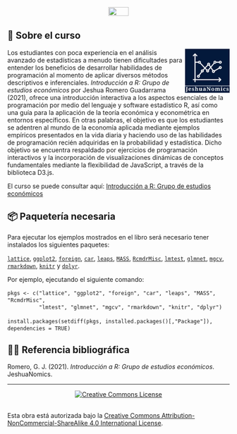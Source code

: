 <p align="center"><img align="center" src="https://github.com/Jeshua-Romero-Guadarrama/R_grupo_de_estudios_economicos/blob/main/docs/images/R_grupo_de_estudios_economicos.png" width="30%" height="30%"></p>

## 📖 Sobre el curso

<p><img src="https://github.com/Jeshua-Romero-Guadarrama/Econoalgoritmia/blob/Econoalgoritmia/docs/images/logo.png" alt="logo" align="right" width="20%" height="20%"> 
Los estudiantes con poca experiencia en el análisis avanzado de estadísticas a menudo tienen dificultades para entender los beneficios de desarrollar habilidades de programación al momento de aplicar diversos métodos descriptivos e inferenciales. <i>Introducción a R: Grupo de estudios económicos</i> por Jeshua Romero Guadarrama (2021), ofrece una introducción interactiva a los aspectos esenciales de la programación por medio del lenguaje y software estadístico R, así como una guía para la aplicación de la teoría económica y econométrica en entornos específicos. En otras palabras, el objetivo es que los estudiantes se adentren al mundo de la economía aplicada mediante ejemplos empíricos presentados en la vida diaria y haciendo uso de las habilidades de programación recién adquiridas en la probabilidad y estadística. Dicho objetivo se encuentra respaldado por ejercicios de programación interactivos y la incorporación de visualizaciones dinámicas de conceptos fundamentales mediante la flexibilidad de JavaScript, a través de la biblioteca D3.js.</p>

El curso se puede consultar aquí: [Introducción a R: Grupo de estudios económicos](http://rgrupodeestudioseconomicos.jeshuanomics.com/)


## 📦 Paquetería necesaria

Para ejecutar los ejemplos mostrados en el libro será necesario tener instalados los siguientes paquetes:

[`lattice`](https://cran.r-project.org/web/packages/lattice/index.html), 
[`ggplot2`](https://cran.r-project.org/web/packages/ggplot2/index.html), 
[`foreign`](https://cran.r-project.org/web/packages/foreign/index.html), 
[`car`](https://cran.r-project.org/web/packages/car/index.html), 
[`leaps`](https://cran.r-project.org/web/packages/leaps/index.html), 
[`MASS`](https://cran.r-project.org/web/packages/MASS/index.html), 
[`RcmdrMisc`](https://cran.r-project.org/web/packages/RcmdrMisc/index.html), 
[`lmtest`](https://cran.r-project.org/web/packages/lmtest/index.html), 
[`glmnet`](https://cran.r-project.org/web/packages/glmnet/index.html), 
[`mgcv`](https://cran.r-project.org/web/packages/mgcv/index.html), 
[`rmarkdown`](https://cran.r-project.org/web/packages/rmarkdown/index.html), 
[`knitr`](https://cran.r-project.org/web/packages/knitr/index.html) y 
[`dplyr`](https://cran.r-project.org/web/packages/dplyr/index.html).

Por ejemplo, ejecutando el siguiente comando:
```{r eval=FALSE}
pkgs <- c("lattice", "ggplot2", "foreign", "car", "leaps", "MASS", "RcmdrMisc", 
          "lmtest", "glmnet", "mgcv", "rmarkdown", "knitr", "dplyr")

install.packages(setdiff(pkgs, installed.packages()[,"Package"]), dependencies = TRUE)
```


## 👨‍🎓 Referencia bibliográfica

Romero, G. J. (2021). *Introducción a R: Grupo de estudios económicos*. JeshuaNomics.
___


<p align="center"><a rel="license" href="http://creativecommons.org/licenses/by-nc-sa/4.0/"><img alt="Creative Commons License" style="border-width:0" src="https://mirrors.creativecommons.org/presskit/buttons/88x31/svg/by-nc-sa.eu.svg"/></a></p><br/>Esta obra está autorizada bajo la <a rel="license" href="http://creativecommons.org/licenses/by-nc-sa/4.0/">Creative Commons Attribution-NonCommercial-ShareAlike 4.0 International License</a>.